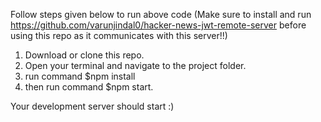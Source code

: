 Follow steps given below to run above code (Make sure to install and run https://github.com/varunjindal0/hacker-news-jwt-remote-server before using this repo as it communicates with this server!!)

1. Download or clone this repo.
2. Open your terminal and navigate to the project folder.
3. run command $npm install
4. then run command $npm start.

Your development server should start :)
